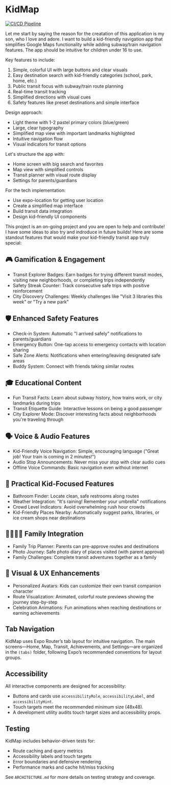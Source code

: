 # KidMap

[![CI/CD Pipeline](https://github.com/tbmobb813/KidMap/actions/workflows/ci.yml/badge.svg?branch=main)](https://github.com/tbmobb813/KidMap/actions/workflows/ci.yml)

Let me start by saying the reason for the creatation of this application is my son, who I love and adore. I want to build a kid-friendly navigation app that simplifies Google Maps functionality while adding subway/train navigation features. The app should be intuitive for children under 16 to use.

Key features to include:

1. Simple, colorful UI with large buttons and clear visuals
2. Easy destination search with kid-friendly categories (school, park, home, etc.)
3. Public transit focus with subway/train route planning
4. Real-time transit tracking
5. Simplified directions with visual cues
6. Safety features like preset destinations and simple interface

Design approach:

- Light theme with 1-2 pastel primary colors (blue/green)
- Large, clear typography
- Simplified map view with important landmarks highlighted
- Intuitive navigation flow
- Visual indicators for transit options

Let's structure the app with:

- Home screen with big search and favorites
- Map view with simplified controls
- Transit planner with visual route display
- Settings for parents/guardians

For the tech implementation:

- Use expo-location for getting user location
- Create a simplified map interface
- Build transit data integration
- Design kid-friendly UI components

This project is an on-going project and you are open to help and contribute! I have some ideas to also try and indroduce in future builds! Here are some standout features that would make your kid-friendly transit app truly special:

## 🎮 Gamification & Engagement

- Transit Explorer Badges: Earn badges for trying different transit modes, visiting new neighborhoods, or completing trips independently
- Safety Streak Counter: Track consecutive safe trips with positive reinforcement
- City Discovery Challenges: Weekly challenges like "Visit 3 libraries this week" or "Try a new park"

## 🛡️ Enhanced Safety Features

- Check-in System: Automatic "I arrived safely" notifications to parents/guardians
- Emergency Button: One-tap access to emergency contacts with location sharing
- Safe Zone Alerts: Notifications when entering/leaving designated safe areas
- Buddy System: Connect with friends taking similar routes

## 🎓 Educational Content

- Fun Transit Facts: Learn about subway history, how trains work, or city landmarks during trips
- Transit Etiquette Guide: Interactive lessons on being a good passenger
- City Explorer Mode: Discover interesting facts about neighborhoods you're traveling through

## 🗣️ Voice & Audio Features

- Kid-Friendly Voice Navigation: Simple, encouraging language ("Great job! Your train is coming in 2 minutes!")
- Audio Stop Announcements: Never miss your stop with clear audio cues
- Offline Voice Commands: Basic navigation even without internet

## 🌟 Practical Kid-Focused Features

- Bathroom Finder: Locate clean, safe restrooms along routes
- Weather Integration: "It's raining! Remember your umbrella" notifications
- Crowd Level Indicators: Avoid overwhelming rush hour crowds
- Kid-Friendly Places Nearby: Automatically suggest parks, libraries, or ice cream shops near destinations

## 👨‍👩‍👧‍👦 Family Integration

- Family Trip Planner: Parents can pre-approve routes and destinations
- Photo Journey: Safe photo diary of places visited (with parent approval)
- Family Challenges: Complete transit adventures together as a family

## 🎨 Visual & UX Enhancements

- Personalized Avatars: Kids can customize their own transit companion character
- Route Visualization: Animated, colorful route previews showing the journey step-by-step
- Celebration Animations: Fun animations when reaching destinations or earning achievements

## Tab Navigation

KidMap uses Expo Router’s tab layout for intuitive navigation. The main screens—Home, Map, Transit, Achievements, and Settings—are organized in the `(tabs)` folder, following Expo’s recommended conventions for layout groups.

## Accessibility

All interactive components are designed for accessibility:
- Buttons and cards use `accessibilityRole`, `accessibilityLabel`, and `accessibilityHint`.
- Touch targets meet the recommended minimum size (48x48).
- A development utility audits touch target sizes and accessibility props.

## Testing

KidMap includes behavior-driven tests for:
- Route caching and query metrics
- Accessibility labels and touch targets
- Error boundaries and defensive rendering
- Performance marks and cache hit/miss tracking

See `ARCHITECTURE.md` for more details on testing strategy and coverage.
